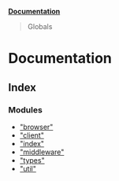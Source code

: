 **[Documentation](README.md)**

> Globals

# Documentation

## Index

### Modules

- ["browser"](modules/_browser_.md)
- ["client"](modules/_client_.md)
- ["index"](modules/_index_.md)
- ["middleware"](modules/_middleware_.md)
- ["types"](modules/_types_.md)
- ["util"](modules/_util_.md)
